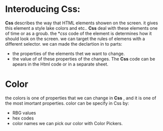 # Interoducing Css:

**Css** describes the way that HTML elements showen on the screen. it gives this element a style lake colors and etc..
**Css** deal with these elements one of time or as a groub. the **css* code of the element is determines how it should look on the screen.
we can target the rules of elemens with a different selector.
we can made the declartion in to parts:
 - the properties of the elements thet we want to change.
 - the value of of these properties of the changes.
The **Css** code can be apears in the Html code or in a separate sheet.

# Color

the colors is one of properties that we can change in **Css** , and it is one of the most imortant properties.
color can be specify in Css by:
 - RBG values
 - hex codes
 - color names
 we can pick our color with Color Pickers.
 
